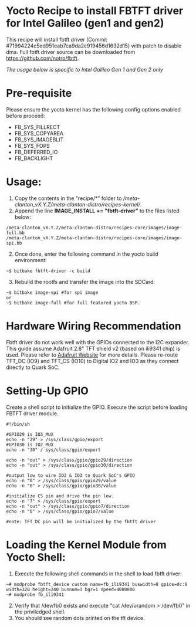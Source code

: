 Yocto Recipe to install FBTFT driver for Intel Galileo (gen1 and gen2)
======================================================================

This recipe will install fbtft driver (Commit #71994224c5ed951eab7ca9da2c919456d1632d15) with patch to disable dma.
Full fbtft driver source can be downloaded from https://github.com/notro/fbtft.

*The usage below is specific to Intel Galileo Gen 1 and Gen 2 only*

Pre-requisite
=============

Please ensure the yocto kernel has the following config options enabled before proceed:
* FB_SYS_FILLRECT
* FB_SYS_COPYAREA
* FB_SYS_IMAGEBLIT
* FB_SYS_FOPS
* FB_DEFERRED_IO
* FB_BACKLIGHT

Usage:
======

1. Copy the contents in the "recipe/*" folder to */meta-clanton_vX.Y.Z/meta-clanton-distro/recipes-kernel/*.
2. Append the line **IMAGE_INSTALL += "fbtft-driver"** to the files listed below:
```
/meta-clanton_vX.Y.Z/meta-clanton-distro/recipes-core/images/image-full.bb
/meta-clanton_vX.Y.Z/meta-clanton-distro/recipes-core/images/image-spi.bb
```
2. Once done, enter the following command in the yocto build environment:
```code
~$ bitbake fbtft-driver -c build
```
3. Rebuild the rootfs and transfer the image into the SDCard:
```code
~$ bitbake image-spi #for spi image
or
~$ bitbake image-full #for full featured yocto BSP.
```

Hardware Wiring Recommendation
==============================
Fbtft driver do not work well with the GPIOs connected to the I2C expander. 
This guide assume Adafruit 2.8" TFT shield v2 (based on ili9341 chip) is used.
Please refer to [Adafruit Website](https://learn.adafruit.com/adafruit-2-8-tft-touch-shield-v2/overview) for more details.
Please re-route TFT_DC (IO9) and TFT_CS (IO10) to Digital IO2 and IO3 as they connect directly to Quark SoC.


Setting-Up GPIO
================

Create a shell script to initialize the GPIO. Execute the script before loading FBTFT driver module.

```code
#!/bin/sh

#GPIO29 is IO3_MUX
echo -n "29" > /sys/class/gpio/export
#GPIO30 is IO2_MUX
echo -n "30" / sys/class/gpio/export

echo -n "out" > /sys/class/gpio/gpio29/direction
echo -n "out" > /sys/class/gpio/gpio30/direction

#output low to wire IO2 & IO3 to Quark SoC's GPIO
echo -n "0" > /sys/class/gpio/gpio29/value
echo -n "0" > /sys/class/gpio/gpio30/value

#initialize CS pin and drive the pin low.
echo -n "7" > /sys/class/gpio/export
echo -n "out" > /sys/class/gpio/gpio7/direction
echo -n "0" > /sys/class/gpio/gpio7/value

#note: TFT_DC pin will be initialized by the fbtft driver

```

Loading the Kernel Module from Yocto Shell:
===========================================

1. Execute the following shell commands in the shell to load fbtft driver:
```
~# modprobe fbtft_device custom name=fb_ili9341 buswidth=8 gpios=dc:6 width=320 height=240 busnum=1 bgr=1 speed=4000000
~# modprobe fb_ili9341
```
2. Verify that /dev/fb0 exists and execute "cat /dev/urandom > /dev/fb0" in the priviledged shell.
3. You should see random dots printed on the tft device.
